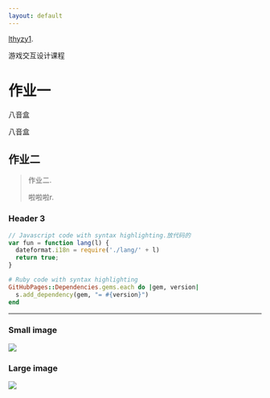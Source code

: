 ```yaml
---
layout: default
---
```



[lthyzy1](https://github.com/Lemonjing/lemonjing.github.io).

游戏交互设计课程

# [](#header-1)作业一

八音盒

八音盒

## [](#header-2)作业二

>作业二.
>
> 啦啦啦r.

### [](#header-3)Header 3

```js
// Javascript code with syntax highlighting.放代码的
var fun = function lang(l) {
  dateformat.i18n = require('./lang/' + l)
  return true;
}
```

```ruby
# Ruby code with syntax highlighting
GitHubPages::Dependencies.gems.each do |gem, version|
  s.add_dependency(gem, "= #{version}")
end
```


* * *



### Small image

![](https://assets-cdn.github.com/images/icons/emoji/octocat.png) 

### Large image

![](https://guides.github.com/activities/hello-world/branching.png)



